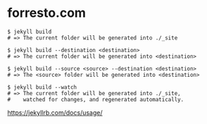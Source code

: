 # forresto.com

    $ jekyll build
    # => The current folder will be generated into ./_site

    $ jekyll build --destination <destination>
    # => The current folder will be generated into <destination>

    $ jekyll build --source <source> --destination <destination>
    # => The <source> folder will be generated into <destination>

    $ jekyll build --watch
    # => The current folder will be generated into ./_site,
    #    watched for changes, and regenerated automatically.

https://jekyllrb.com/docs/usage/
